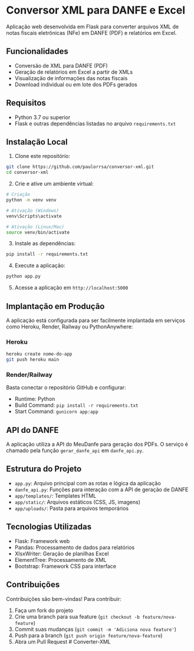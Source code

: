 # Conversor XML para DANFE e Excel

Aplicação web desenvolvida em Flask para converter arquivos XML de notas fiscais eletrônicas (NFe) em DANFE (PDF) e relatórios em Excel.

## Funcionalidades

- Conversão de XML para DANFE (PDF)
- Geração de relatórios em Excel a partir de XMLs
- Visualização de informações das notas fiscais
- Download individual ou em lote dos PDFs gerados

## Requisitos

- Python 3.7 ou superior
- Flask e outras dependências listadas no arquivo `requirements.txt`

## Instalação Local

1. Clone este repositório:

```bash
git clone https://github.com/paulorrsa/conversor-xml.git
cd conversor-xml
```

2. Crie e ative um ambiente virtual:

```bash
# Criação
python -m venv venv

# Ativação (Windows)
venv\Scripts\activate

# Ativação (Linux/Mac)
source venv/bin/activate
```

3. Instale as dependências:

```bash
pip install -r requirements.txt
```

4. Execute a aplicação:

```bash
python app.py
```

5. Acesse a aplicação em `http://localhost:5000`

## Implantação em Produção

A aplicação está configurada para ser facilmente implantada em serviços como Heroku, Render, Railway ou PythonAnywhere:

### Heroku

```bash
heroku create nome-do-app
git push heroku main
```

### Render/Railway

Basta conectar o repositório GitHub e configurar:

- Runtime: Python
- Build Command: `pip install -r requirements.txt`
- Start Command: `gunicorn app:app`

## API do DANFE

A aplicação utiliza a API do MeuDanfe para geração dos PDFs. O serviço é chamado pela função `gerar_danfe_api` em `danfe_api.py`.

## Estrutura do Projeto

- `app.py`: Arquivo principal com as rotas e lógica da aplicação
- `danfe_api.py`: Funções para interação com a API de geração de DANFE
- `app/templates/`: Templates HTML
- `app/static/`: Arquivos estáticos (CSS, JS, imagens)
- `app/uploads/`: Pasta para arquivos temporários

## Tecnologias Utilizadas

- Flask: Framework web
- Pandas: Processamento de dados para relatórios
- XlsxWriter: Geração de planilhas Excel
- ElementTree: Processamento de XML
- Bootstrap: Framework CSS para interface

## Contribuições

Contribuições são bem-vindas! Para contribuir:

1. Faça um fork do projeto
2. Crie uma branch para sua feature (`git checkout -b feature/nova-feature`)
3. Commit suas mudanças (`git commit -m 'Adiciona nova feature'`)
4. Push para a branch (`git push origin feature/nova-feature`)
5. Abra um Pull Request
#   C o n v e r t e r - X M L  
 